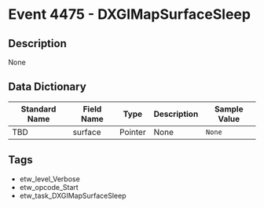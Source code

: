 # Event 4475 - DXGIMapSurfaceSleep

## Description
None

## Data Dictionary
|Standard Name|Field Name|Type|Description|Sample Value|
|---|---|---|---|---|
|TBD|surface|Pointer|None|`None`|

## Tags
* etw_level_Verbose
* etw_opcode_Start
* etw_task_DXGIMapSurfaceSleep
